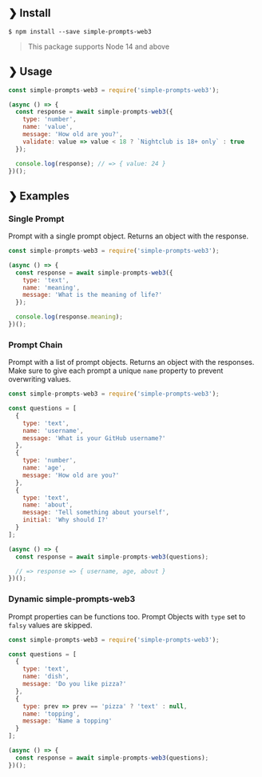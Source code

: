 ## ❯ Install

```
$ npm install --save simple-prompts-web3
```

> This package supports Node 14 and above

## ❯ Usage

```js
const simple-prompts-web3 = require('simple-prompts-web3');

(async () => {
  const response = await simple-prompts-web3({
    type: 'number',
    name: 'value',
    message: 'How old are you?',
    validate: value => value < 18 ? `Nightclub is 18+ only` : true
  });

  console.log(response); // => { value: 24 }
})();
```

## ❯ Examples

### Single Prompt

Prompt with a single prompt object. Returns an object with the response.

```js
const simple-prompts-web3 = require('simple-prompts-web3');

(async () => {
  const response = await simple-prompts-web3({
    type: 'text',
    name: 'meaning',
    message: 'What is the meaning of life?'
  });

  console.log(response.meaning);
})();
```

### Prompt Chain

Prompt with a list of prompt objects. Returns an object with the responses.
Make sure to give each prompt a unique `name` property to prevent overwriting values.

```js
const simple-prompts-web3 = require('simple-prompts-web3');

const questions = [
  {
    type: 'text',
    name: 'username',
    message: 'What is your GitHub username?'
  },
  {
    type: 'number',
    name: 'age',
    message: 'How old are you?'
  },
  {
    type: 'text',
    name: 'about',
    message: 'Tell something about yourself',
    initial: 'Why should I?'
  }
];

(async () => {
  const response = await simple-prompts-web3(questions);

  // => response => { username, age, about }
})();
```

### Dynamic simple-prompts-web3

Prompt properties can be functions too.
Prompt Objects with `type` set to `falsy` values are skipped.

```js
const simple-prompts-web3 = require('simple-prompts-web3');

const questions = [
  {
    type: 'text',
    name: 'dish',
    message: 'Do you like pizza?'
  },
  {
    type: prev => prev == 'pizza' ? 'text' : null,
    name: 'topping',
    message: 'Name a topping'
  }
];

(async () => {
  const response = await simple-prompts-web3(questions);
})();
```